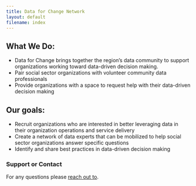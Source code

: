 ```yaml
---
title: Data for Change Network
layout: default
filename: index
--- 
```


## What We Do: 
- Data for Change brings together the region’s data community to support organizations working toward data-driven decision making. 
- Pair social sector organizations with volunteer community data professionals
- Provide organizations with a space to request help with their data-driven decision making

## Our goals: 
- Recruit organizations who are interested in better leveraging data in their organization operations and service delivery
- Create a network of data experts that can be mobilized to help social sector organizations answer specific questions
- Identify and share best practices in data-driven decision making

### Support or Contact
For any questions please [reach out to](https://github.com/contact).
